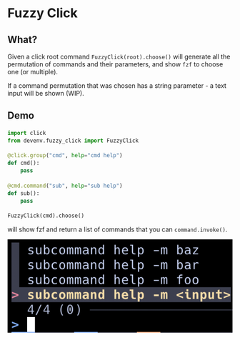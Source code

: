 # Fuzzy Click

## What?

Given a click root command `FuzzyClick(root).choose()` will generate all the permutation of commands and their parameters, and show `fzf` to choose one (or multiple).

If a command permutation that was chosen has a string parameter - a text input will be shown (WIP).

## Demo

```python
import click
from devenv.fuzzy_click import FuzzyClick

@click.group("cmd", help="cmd help")
def cmd():
    pass

@cmd.command("sub", help="sub help")
def sub():
    pass

FuzzyClick(cmd).choose()
```

will show fzf and return a list of commands that you can `command.invoke()`.

![fzf options](relative%20../../_static/demo.png?raw=true "FZF options")
